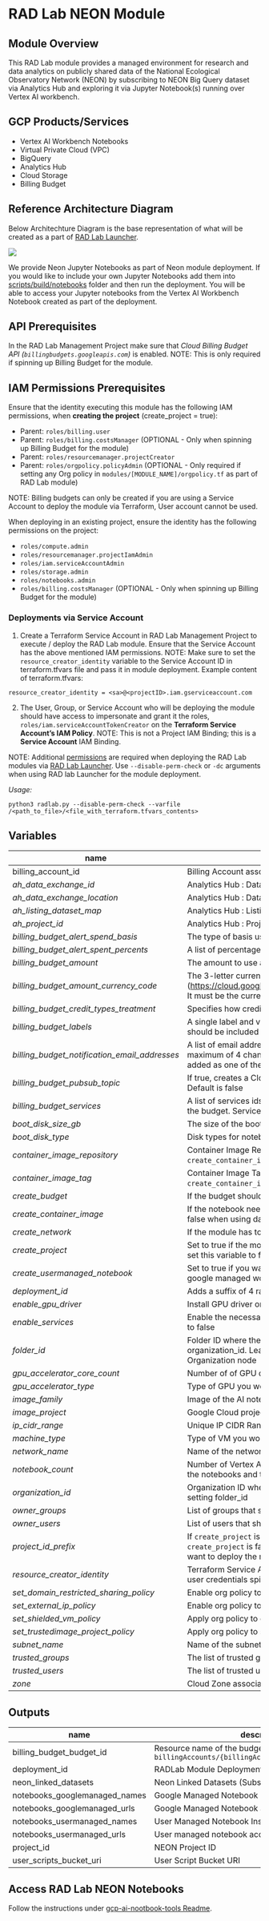 # RAD Lab NEON Module

## Module Overview

This RAD Lab module provides a managed environment for research and data analytics on publicly shared data of the National Ecological Observatory Network (NEON) by subscribing to NEON Big Query dataset via Analytics Hub and exploring it via Jupyter Notebook(s) running over Vertex AI workbench.

## GCP Products/Services 

* Vertex AI Workbench Notebooks
* Virtual Private Cloud (VPC)
* BigQuery
* Analytics Hub
* Cloud Storage
* Billing Budget

## Reference Architecture Diagram

Below Architechture Diagram is the base representation of what will be created as a part of [RAD Lab Launcher](../../radlab-launcher/radlab.py).

![](../../docs/images/v9_neon.png)

We provide Neon Jupyter Notebooks as part of Neon module deployment. If you would like to include your own Jupyter Notebooks add them into [scripts/build/notebooks](./scripts/build/notebooks) folder and then run the deployment. You will be able to access your Jupyter notebooks from the Vertex AI Workbench Notebook created as part of the deployment.

## API Prerequisites

In the RAD Lab Management Project make sure that _Cloud Billing Budget API (`billingbudgets.googleapis.com`)_ is enabled. 
NOTE: This is only required if spinning up Billing Budget for the module.

## IAM Permissions Prerequisites

Ensure that the identity executing this module has the following IAM permissions, when **creating the project** (create_project = true): 

- Parent: `roles/billing.user`
- Parent: `roles/billing.costsManager` (OPTIONAL - Only when spinning up Billing Budget for the module)
- Parent: `roles/resourcemanager.projectCreator`
- Parent: `roles/orgpolicy.policyAdmin` (OPTIONAL - Only required if setting any Org policy in `modules/[MODULE_NAME]/orgpolicy.tf` as part of RAD Lab module)

NOTE: Billing budgets can only be created if you are using a Service Account to deploy the module via Terraform, User account cannot be used.

When deploying in an existing project, ensure the identity has the following permissions on the project:

- `roles/compute.admin`
- `roles/resourcemanager.projectIamAdmin`
- `roles/iam.serviceAccountAdmin`
- `roles/storage.admin`
- `roles/notebooks.admin`
- `roles/billing.costsManager` (OPTIONAL - Only when spinning up Billing Budget for the module)

### Deployments via Service Account

1. Create a Terraform Service Account in RAD Lab Management Project to execute / deploy the RAD Lab module. Ensure that the Service Account has the above mentioned IAM permissions.
NOTE: Make sure to set the `resource_creator_identity` variable to the Service Account ID in terraform.tfvars file and pass it in module deployment. Example content of terraform.tfvars: 
```
resource_creator_identity = <sa>@<projectID>.iam.gserviceaccount.com 
```

2. The User, Group, or Service Account who will be deploying the module should have access to impersonate and grant it the roles, `roles/iam.serviceAccountTokenCreator` on the **Terraform Service Account’s IAM Policy**.
NOTE: This is not a Project IAM Binding; this is a **Service Account** IAM Binding.

NOTE: Additional [permissions](../../radlab-launcher/README.md#iam-permissions-prerequisites) are required when deploying the RAD Lab modules via [RAD Lab Launcher](../../radlab-launcher). Use `--disable-perm-check` or `-dc` arguments when using RAD lab Launcher for the module deployment.

_Usage:_

```python3 radlab.py --disable-perm-check --varfile /<path_to_file>/<file_with_terraform.tfvars_contents>```


<!-- BEGIN TFDOC -->
## Variables

| name | description | type | required | default |
|---|---|:---: |:---:|:---:|
| billing_account_id | Billing Account associated to the GCP Resources | <code title="">string</code> | ✓ |  |
| *ah_data_exchange_id* | Analytics Hub : Data Exchange ID (shared with `allauthenticated` users) | <code title="">string</code> |  | <code title="">National_Ecological_Observatory_Network_NEON_pilot</code> |
| *ah_data_exchange_location* | Analytics Hub : Data Exchange Location | <code title="">string</code> |  | <code title="">us-central1</code> |
| *ah_listing_dataset_map* | Analytics Hub : Listing ID and Linked Dataset display name key value pair | <code title="map&#40;string&#41;">map(string)</code> |  | <code title="&#123;&#10;&#34;neon_chemical_properties_of_surface_water&#34; &#61; &#34;neon_chemical_properties_of_surface_water&#34;,&#10;&#34;neon_continuous_discharge&#34;                 &#61; &#34;neon_continuous_discharge&#34;&#10;&#125;">...</code> |
| *ah_project_id* | Analytics Hub : Project ID (associated to the data exchange & listing) | <code title="">string</code> |  | <code title="">neon-nonprod-bq-datasets</code> |
| *billing_budget_alert_spend_basis* | The type of basis used to determine if spend has passed the threshold | <code title="">string</code> |  | <code title="">CURRENT_SPEND</code> |
| *billing_budget_alert_spent_percents* | A list of percentages of the budget to alert on when threshold is exceeded | <code title="list&#40;number&#41;">list(number)</code> |  | <code title="">[0.5, 0.7, 1]</code> |
| *billing_budget_amount* | The amount to use as the budget in USD | <code title="">number</code> |  | <code title="">500</code> |
| *billing_budget_amount_currency_code* | The 3-letter currency code defined in ISO 4217 (https://cloud.google.com/billing/docs/resources/currency#list_of_countries_and_regions). It must be the currency associated with the billing account | <code title="">string</code> |  | <code title="">USD</code> |
| *billing_budget_credit_types_treatment* | Specifies how credits should be treated when determining spend for threshold calculations | <code title="">string</code> |  | <code title="">INCLUDE_ALL_CREDITS</code> |
| *billing_budget_labels* | A single label and value pair specifying that usage from only this set of labeled resources should be included in the budget | <code title="map&#40;string&#41;">map(string)</code> |  | <code title="&#123;&#125;&#10;validation &#123;&#10;condition     &#61; length&#40;var.billing_budget_labels&#41; &#60;&#61; 1&#10;error_message &#61; &#34;Only 0 or 1 labels may be supplied for the budget filter.&#34;&#10;&#125;">...</code> |
| *billing_budget_notification_email_addresses* | A list of email addresses which will be recieving billing budget notification alerts. A maximum of 4 channels are allowed as the first element of `trusted_users` is automatically added as one of the channel | <code title="set&#40;string&#41;">set(string)</code> |  | <code title="&#91;&#93;&#10;validation &#123;&#10;condition     &#61; length&#40;var.billing_budget_notification_email_addresses&#41; &#60;&#61; 4&#10;error_message &#61; &#34;Maximum of 4 email addresses are allowed for the budget monitoring channel.&#34;&#10;&#125;">...</code> |
| *billing_budget_pubsub_topic* | If true, creates a Cloud Pub/Sub topic where budget related messages will be published. Default is false | <code title="">bool</code> |  | <code title="">false</code> |
| *billing_budget_services* | A list of services ids to be included in the budget. If omitted, all services will be included in the budget. Service ids can be found at https://cloud.google.com/skus/ | <code title="list&#40;string&#41;">list(string)</code> |  | <code title="">null</code> |
| *boot_disk_size_gb* | The size of the boot disk in GB attached to this instance | <code title="">number</code> |  | <code title="">100</code> |
| *boot_disk_type* | Disk types for notebook instances | <code title="">string</code> |  | <code title="">PD_SSD</code> |
| *container_image_repository* | Container Image Repo, only set if creating container image notebook instance by setting `create_container_image` variable to true | <code title="">string</code> |  | <code title=""></code> |
| *container_image_tag* | Container Image Tag, only set if creating container image notebook instance by setting `create_container_image` variable to true | <code title="">string</code> |  | <code title="">latest</code> |
| *create_budget* | If the budget should be created | <code title="">bool</code> |  | <code title="">false</code> |
| *create_container_image* | If the notebook needs to have image type as Container set this variable to true, set it to false when using dafault image type i.e. VM | <code title="">bool</code> |  | <code title="">false</code> |
| *create_network* | If the module has to be deployed in an existing network, set this variable to false | <code title="">bool</code> |  | <code title="">true</code> |
| *create_project* | Set to true if the module has to create a project.  If you want to deploy in an existing project, set this variable to false | <code title="">bool</code> |  | <code title="">true</code> |
| *create_usermanaged_notebook* | Set to true if you want to create user managed workbench notebooks. If you want to create google managed workbench notebook, set this variable to false | <code title="">bool</code> |  | <code title="">true</code> |
| *deployment_id* | Adds a suffix of 4 random characters to the `project_id` | <code title="">string</code> |  | <code title="">null</code> |
| *enable_gpu_driver* | Install GPU driver on the instance | <code title="">bool</code> |  | <code title="">false</code> |
| *enable_services* | Enable the necessary APIs on the project.  When using an existing project, this can be set to false | <code title="">bool</code> |  | <code title="">true</code> |
| *folder_id* | Folder ID where the project should be created. It can be skipped if already setting organization_id. Leave blank if the project should be created directly underneath the Organization node | <code title="">string</code> |  | <code title=""></code> |
| *gpu_accelerator_core_count* | Number of of GPU core count | <code title="">number</code> |  | <code title="">0</code> |
| *gpu_accelerator_type* | Type of GPU you would like to spin up | <code title="">string</code> |  | <code title=""></code> |
| *image_family* | Image of the AI notebook | <code title="">string</code> |  | <code title="">tf-latest-cpu</code> |
| *image_project* | Google Cloud project where the image is hosted | <code title="">string</code> |  | <code title="">deeplearning-platform-release</code> |
| *ip_cidr_range* | Unique IP CIDR Range for AI Notebooks subnet | <code title="">string</code> |  | <code title="">10.142.190.0/24</code> |
| *machine_type* | Type of VM you would like to spin up | <code title="">string</code> |  | <code title="">n1-standard-4</code> |
| *network_name* | Name of the network to be created | <code title="">string</code> |  | <code title="">neon-network</code> |
| *notebook_count* | Number of Vertex AI Notebooks requested. NOTE: Reducing the notebook count will delete the notebooks and the data within the same | <code title="">number</code> |  | <code title="">1</code> |
| *organization_id* | Organization ID where GCP Resources need to get spin up. It can be skipped if already setting folder_id | <code title="">string</code> |  | <code title=""></code> |
| *owner_groups* | List of groups that should be added as the owner of the created project | <code title="list&#40;string&#41;">list(string)</code> |  | <code title="">[]</code> |
| *owner_users* | List of users that should be added as owner to the created project | <code title="list&#40;string&#41;">list(string)</code> |  | <code title="">[]</code> |
| *project_id_prefix* | If `create_project` is true, this will be the prefix of the Project ID & name created. If `create_project` is false this will be the actual Project ID, of the existing project where you want to deploy the module | <code title="">string</code> |  | <code title="">radlab-neon</code> |
| *resource_creator_identity* | Terraform Service Account which will be creating the GCP resources. If not set, it will use user credentials spinning up the module | <code title="">string</code> |  | <code title=""></code> |
| *set_domain_restricted_sharing_policy* | Enable org policy to allow all principals to be added to IAM policies | <code title="">bool</code> |  | <code title="">false</code> |
| *set_external_ip_policy* | Enable org policy to allow External (Public) IP addresses on virtual machines | <code title="">bool</code> |  | <code title="">false</code> |
| *set_shielded_vm_policy* | Apply org policy to disable shielded VMs | <code title="">bool</code> |  | <code title="">false</code> |
| *set_trustedimage_project_policy* | Apply org policy to set the trusted image projects | <code title="">bool</code> |  | <code title="">false</code> |
| *subnet_name* | Name of the subnet where to deploy the Notebooks | <code title="">string</code> |  | <code title="">neon-subnet</code> |
| *trusted_groups* | The list of trusted groups (e.g. `myteam@abc.com`) | <code title="set&#40;string&#41;">set(string)</code> |  | <code title="">[]</code> |
| *trusted_users* | The list of trusted users (e.g. `username@abc.com`) | <code title="set&#40;string&#41;">set(string)</code> |  | <code title="">[]</code> |
| *zone* | Cloud Zone associated to the AI Notebooks | <code title="">string</code> |  | <code title="">us-central1-c</code> |

## Outputs

| name | description | sensitive |
|---|---|:---:|
| billing_budget_budget_id | Resource name of the budget. Values are of the form `billingAccounts/{billingAccountId}/budgets/{budgetId}` | ✓ |
| deployment_id | RADLab Module Deployment ID |  |
| neon_linked_datasets | Neon Linked Datasets (Subscribed via Analytics Hub) |  |
| notebooks_googlemanaged_names | Google Managed Notebook Instance Names |  |
| notebooks_googlemanaged_urls | Google Managed Notebook access URLs |  |
| notebooks_usermanaged_names | User Managed Notebook Instance Names |  |
| notebooks_usermanaged_urls | User managed notebook access URLs |  |
| project_id | NEON Project ID |  |
| user_scripts_bucket_uri | User Script Bucket URI |  |
<!-- END TFDOC -->

## Access RAD Lab NEON Notebooks

Follow the instructions under [gcp-ai-nootbook-tools Readme](./scripts/usage/README.md).